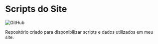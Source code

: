 # Scripts do Site 

![GitHub](https://img.shields.io/github/license/santhiago-cristiano/site-scripts)

Repositório criado para disponibilizar scripts e dados utilizados em meu site. 
